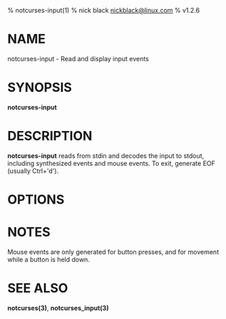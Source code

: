 % notcurses-input(1)
% nick black <nickblack@linux.com>
% v1.2.6

# NAME

notcurses-input - Read and display input events

# SYNOPSIS

**notcurses-input**

# DESCRIPTION

**notcurses-input** reads from stdin and decodes the input to stdout, including
synthesized events and mouse events. To exit, generate EOF (usually Ctrl+'d').

# OPTIONS

# NOTES

Mouse events are only generated for button presses, and for movement while a
button is held down.

# SEE ALSO

**notcurses(3)**,
**notcurses_input(3)**
